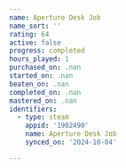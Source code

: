 ```yaml
---
name: Aperture Desk Job
name_sort: ''
rating: 64
active: false
progress: completed
hours_played: 1
purchased_on: .nan
started_on: .nan
beaten_on: .nan
completed_on: .nan
mastered_on: .nan
identifiers:
  - type: steam
    appid: '1902490'
    name: Aperture Desk Job
    synced_on: '2024-10-04'

---
```

